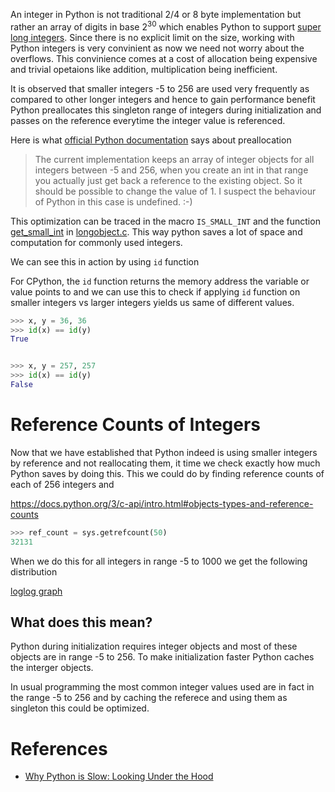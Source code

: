 An integer in Python is not traditional 2/4 or 8 byte implementation but rather an array of digits in base 2<sup>30</sup> which enables Python to support [super long integers](https://arpitbhayani.me/blogs/super-long-integers). Since there is no explicit limit on the size, working with Python integers is very convinient as now we need not worry about the overflows. This convinience comes at a cost of allocation being expensive and trivial opetaions like addition, multiplication being inefficient.

It is observed that smaller integers -5 to 256 are used very frequently as compared to other longer integers and hence to gain performance benefit Python preallocates this singleton range of integers during initialization and passes on the reference everytime the integer value is referenced.

Here is what [official Python documentation]((https://docs.python.org/3/c-api/long.html#c.PyLong_FromLong)) says about preallocation

> The current implementation keeps an array of integer objects for all integers between -5 and 256, when you create an int in that range you actually just get back a reference to the existing object. So it should be possible to change the value of 1. I suspect the behaviour of Python in this case is undefined. :-)

This optimization can be traced in the macro `IS_SMALL_INT` and the function [get_small_int](https://github.com/arpitbbhayani/cpython/blob/0-base/Objects/longobject.c#L43) in [longobject.c](https://github.com/arpitbbhayani/cpython/blob/0-base/Objects/longobject.c#L35). This way python saves a lot of space and computation for commonly used integers.

We can see this in action by using `id` function

For CPython, the `id` function returns the memory address the variable or value points to and we can use this to check if applying `id` function on smaller integers vs larger integers yields us same of different values.

```py
>>> x, y = 36, 36
>>> id(x) == id(y)
True


>>> x, y = 257, 257
>>> id(x) == id(y)
False
```

# Reference Counts of Integers
Now that we have established that Python indeed is using smaller integers by reference and not reallocating them, it time we check exactly how much Python saves by doing this. This we could do by finding reference counts of each of 256 integers and

https://docs.python.org/3/c-api/intro.html#objects-types-and-reference-counts

```py
>>> ref_count = sys.getrefcount(50)
32131
```

When we do this for all integers in range -5 to 1000 we get the following distribution

[loglog graph](https://user-images.githubusercontent.com/4745789/82136535-b15f0980-982c-11ea-9dcb-2da98e8fc9ea.png)

## What does this mean?

Python during initialization requires integer objects and most of these objects are in range -5 to 256. To make initialization faster Python caches the interger objects.

In usual programming the most common integer values used are in fact in the range -5 to 256 and by caching the referece and using them as singleton this could be optimized.

# References
 - [Why Python is Slow: Looking Under the Hood](http://jakevdp.github.io/blog/2014/05/09/why-python-is-slow/)
